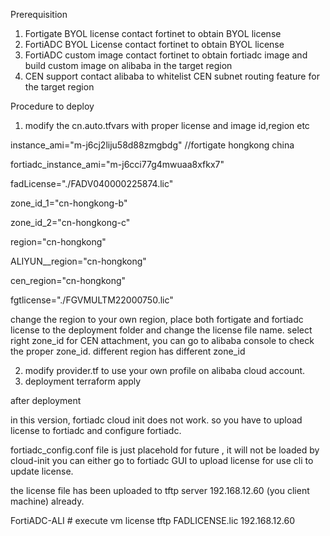 Prerequisition
1. Fortigate BYOL license
contact fortinet to obtain BYOL license
2. FortiADC BYOL License
contact fortinet to obtain BYOL license
3. FortiADC custom image
contact fortinet to obtain fortiadc image and build custom image on alibaba in the target region
4. CEN support
contact alibaba to whitelist CEN subnet routing feature for the target region

Procedure to deploy
1. modify the cn.auto.tfvars  with proper license and image id,region etc

instance_ami="m-j6cj2liju58d88zmgbdg" //fortigate hongkong china

fortiadc_instance_ami="m-j6cci77g4mwuaa8xfkx7"

fadLicense="./FADV040000225874.lic"

zone_id_1="cn-hongkong-b"

zone_id_2="cn-hongkong-c"

region="cn-hongkong"

ALIYUN__region="cn-hongkong"

cen_region="cn-hongkong"

fgtlicense="./FGVMULTM22000750.lic"

change the region to your own region, place both fortigate and fortiadc license to the deployment folder and change the license file name.
select right zone_id for CEN attachment, you can go to alibaba console to check the proper zone_id. different region has different zone_id

2. modify provider.tf to use your own profile on alibaba cloud account.
3. deployment
terraform apply 

after deployment

in this version, fortiadc cloud init does not work.
so you have to upload license to fortiadc and configure fortiadc.

fortiadc_config.conf  file is just placehold for future , it will not be loaded by cloud-init 
you can either go to fortiadc GUI to upload license for use cli to update license.

the license file has been uploaded to tftp server  192.168.12.60 (you client machine) already. 

FortiADC-ALI # execute vm license tftp FADLICENSE.lic 192.168.12.60



